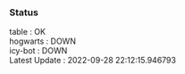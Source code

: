 ### Status


table : OK  
hogwarts : DOWN  
icy-bot : DOWN  
Latest Update : 2022-09-28 22:12:15.946793
